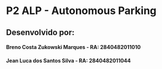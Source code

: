 # P2 ALP - Autonomous Parking
## Desenvolvido por: 
#### Breno Costa Zukowski Marques - RA: 2840482011010
#### Jean Luca dos Santos Silva - RA: 2840482011044


